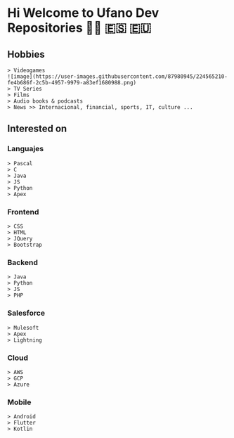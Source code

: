 # Hi Welcome to Ufano Dev Repositories 🏴‍☠️ 🇪🇸 🇪🇺

## Hobbies
    > Videogames 
    ![image](https://user-images.githubusercontent.com/87980945/224565210-fe4b686f-2c5b-4957-9979-a83ef1680988.png)
    > TV Series
    > Films
    > Audio books & podcasts
    > News >> Internacional, financial, sports, IT, culture ...
## Interested on
   
   ### Languajes
    > Pascal
    > C
    > Java
    > JS
    > Python
    > Apex
  
  ### Frontend
    > CSS
    > HTML
    > JQuery
    > Bootstrap
  ### Backend
    > Java
    > Python
    > JS
    > PHP
  ### Salesforce
    > Mulesoft
    > Apex
    > Lightning
   ### Cloud
    > AWS
    > GCP
    > Azure 
   ### Mobile
    > Android
    > Flutter
    > Kotlin

    
   
    
  
  

<!--
Update Read.me 1.0.5
-->
